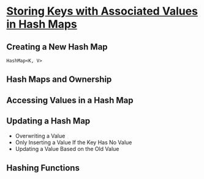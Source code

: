 # [Storing Keys with Associated Values in Hash Maps](https://doc.rust-lang.org/book/second-edition/ch08-03-hash-maps.html)


## Creating a New Hash Map
`HashMap<K, V>`
## Hash Maps and Ownership
## Accessing Values in a Hash Map
## Updating a Hash Map
  - Overwriting a Value
  - Only Inserting a Value If the Key Has No Value
  - Updating a Value Based on the Old Value
## Hashing Functions

